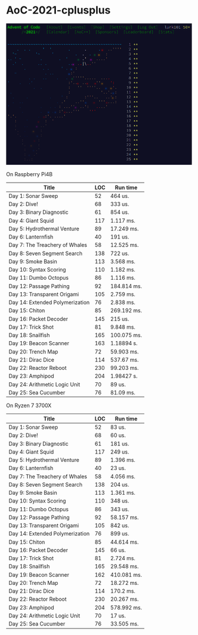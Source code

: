 # AoC-2021-cplusplus
![dive!](dive.png)

On Raspberry Pi4B

| Title | LOC | Run time |
| --- | --- | --- |
| Day 1: Sonar Sweep  | 52 | 464 us. |
| Day 2: Dive!  | 68 | 333 us. |
| Day 3: Binary Diagnostic  | 61 | 854 us. |
| Day 4: Giant Squid  | 117 | 1.117 ms. |
| Day 5: Hydrothermal Venture  | 89 | 17.249 ms. |
| Day 6: Lanternfish  | 40 | 191 us. |
| Day 7: The Treachery of Whales  | 58 | 12.525 ms. |
| Day 8: Seven Segment Search  | 138 | 722 us. |
| Day 9: Smoke Basin  | 113 | 3.568 ms. |
| Day 10: Syntax Scoring  | 110 | 1.182 ms. |
| Day 11: Dumbo Octopus  | 86 | 1.116 ms. |
| Day 12: Passage Pathing  | 92 | 184.814 ms. |
| Day 13: Transparent Origami  | 105 | 2.759 ms. |
| Day 14: Extended Polymerization  | 76 | 2.838 ms. |
| Day 15: Chiton  | 85 | 269.192 ms. |
| Day 16: Packet Decoder  | 145 | 215 us. |
| Day 17: Trick Shot  | 81 | 9.848 ms. |
| Day 18: Snailfish  | 165 | 100.075 ms. |
| Day 19: Beacon Scanner | 163 | 1.18894 s.  |
| Day 20: Trench Map  | 72 | 59.903 ms. |
| Day 21: Dirac Dice  | 114 | 537.67 ms. |
| Day 22: Reactor Reboot  | 230 | 99.203 ms. |
| Day 23: Amphipod  | 204 | 1.98427 s.  |
| Day 24: Arithmetic Logic Unit  | 70 | 89 us. |
| Day 25: Sea Cucumber  | 76 | 81.09 ms. |

On Ryzen 7 3700X

| Title | LOC | Run time |
| --- | --- | --- |
| Day 1: Sonar Sweep  | 52 | 83 us. |
| Day 2: Dive!  | 68 | 60 us. |
| Day 3: Binary Diagnostic  | 61 | 181 us. |
| Day 4: Giant Squid  | 117 | 249 us. |
| Day 5: Hydrothermal Venture  | 89 | 1.396 ms. |
| Day 6: Lanternfish  | 40 | 23 us. |
| Day 7: The Treachery of Whales  | 58 | 4.056 ms. |
| Day 8: Seven Segment Search  | 138 | 204 us. |
| Day 9: Smoke Basin  | 113 | 1.361 ms. |
| Day 10: Syntax Scoring  | 110 | 348 us. |
| Day 11: Dumbo Octopus  | 86 | 343 us. |
| Day 12: Passage Pathing  | 92 | 58.157 ms. |
| Day 13: Transparent Origami  | 105 | 842 us. |
| Day 14: Extended Polymerization  | 76 | 899 us. |
| Day 15: Chiton  | 85 | 44.614 ms. |
| Day 16: Packet Decoder  | 145 | 66 us. |
| Day 17: Trick Shot  | 81 | 2.724 ms. |
| Day 18: Snailfish  | 165 | 29.548 ms. |
| Day 19: Beacon Scanner | 162 | 410.081 ms. |
| Day 20: Trench Map  | 72 | 18.272 ms. |
| Day 21: Dirac Dice  | 114 | 170.2 ms. |
| Day 22: Reactor Reboot  | 230 | 20.267 ms. |
| Day 23: Amphipod  | 204 | 578.992 ms. |
| Day 24: Arithmetic Logic Unit  | 70 | 17 us. |
| Day 25: Sea Cucumber  | 76 | 33.505 ms. |

